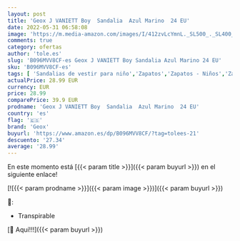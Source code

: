 ```yaml
---
layout: post
title: 'Geox J VANIETT Boy  Sandalia  Azul Marino  24 EU'
date: 2022-05-31 06:58:08
image: 'https://m.media-amazon.com/images/I/412zvLcYmnL._SL500_._SL400_.jpg'
comments: true
category: ofertas
author: 'tole.es'
slug: 'B096MVV8CF-es Geox J VANIETT Boy Sandalia Azul Marino 24 EU'
sku: 'B096MVV8CF-es'
tags: [ 'Sandalias de vestir para niño','Zapatos','Zapatos - Niños','Zapatos y complementos','geox','sandalia','🇪🇸', ]
actualPrice: 28.99 EUR
currency: EUR
price: 28.99
comparePrice: 39.9 EUR
prodname: 'Geox J VANIETT Boy  Sandalia  Azul Marino  24 EU'
country: 'es'
flag: '🇪🇸'
brand: 'Geox'
buyurl: 'https://www.amazon.es/dp/B096MVV8CF/?tag=tolees-21'
descuento: '27.34'
average: '28.99'
---
```


En este momento está [{{< param title >}}]({{< param buyurl >}}) en el siguiente enlace!

[![{{< param prodname >}}]({{< param image >}})]({{< param buyurl >}})

🔎:

- Transpirable

[🛒 Aquí!!!]({{< param buyurl >}})
